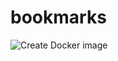 # bookmarks

![Create Docker image](https://github.com/7qw/bookmarks/workflows/Create%20Docker%20image/badge.svg)
